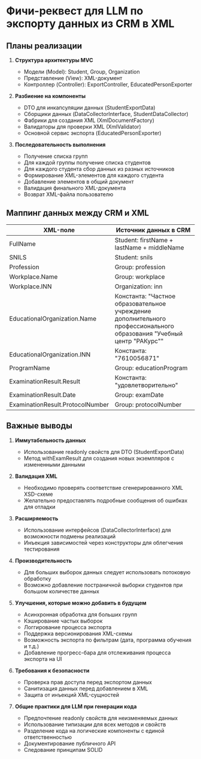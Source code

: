 # Фичи-реквест для LLM по экспорту данных из CRM в XML

## Планы реализации

1. **Структура архитектуры MVC**
   - Модели (Model): Student, Group, Organization
   - Представление (View): XML-документ
   - Контроллер (Controller): ExportController, EducatedPersonExporter

2. **Разбиение на компоненты**
   - DTO для инкапсуляции данных (StudentExportData)
   - Сборщики данных (DataCollectorInterface, StudentDataCollector)
   - Фабрики для создания XML (XmlDocumentFactory)
   - Валидаторы для проверки XML (XmlValidator)
   - Основной сервис экспорта (EducatedPersonExporter)

3. **Последовательность выполнения**
   - Получение списка групп
   - Для каждой группы получение списка студентов
   - Для каждого студента сбор данных из разных источников
   - Формирование XML-элементов для каждого студента
   - Добавление элементов в общий документ
   - Валидация финального XML-документа
   - Возврат XML-файла пользователю

## Маппинг данных между CRM и XML

| XML-поле | Источник данных в CRM |
|----------|------------------------|
| FullName | Student: firstName + lastName + middleName |
| SNILS | Student: snils |
| Profession | Group: profession |
| Workplace.Name | Group: workplace |
| Workplace.INN | Organization: inn |
| EducationalOrganization.Name | Константа: "Частное образовательное учреждение дополнительного профессионального образования "Учебный центр "РАКурс"" |
| EducationalOrganization.INN | Константа: "7610056871" |
| ProgramName | Group: educationProgram |
| ExaminationResult.Result | Константа: "удовлетворительно" |
| ExaminationResult.Date | Group: examDate |
| ExaminationResult.ProtocolNumber | Group: protocolNumber |

## Важные выводы

1. **Иммутабельность данных**
   - Использование readonly свойств для DTO (StudentExportData)
   - Метод withExamResult для создания новых экземпляров с измененными данными

2. **Валидация XML**
   - Необходимо проверять соответствие сгенерированного XML XSD-схеме
   - Желательно предоставлять подробные сообщения об ошибках для отладки

3. **Расширяемость**
   - Использование интерфейсов (DataCollectorInterface) для возможности подмены реализаций
   - Инъекция зависимостей через конструкторы для облегчения тестирования

4. **Производительность**
   - Для больших выборок данных следует использовать потоковую обработку
   - Возможно добавление постраничной выборки студентов при большом количестве данных

5. **Улучшения, которые можно добавить в будущем**
   - Асинхронная обработка для больших групп
   - Кэширование частых выборок
   - Логгирование процесса экспорта
   - Поддержка версионирования XML-схемы
   - Возможность экспорта по фильтрам (дата, программа обучения и т.д.)
   - Добавление прогресс-бара для отслеживания процесса экспорта на UI

6. **Требования к безопасности**
   - Проверка прав доступа перед экспортом данных
   - Санитизация данных перед добавлением в XML
   - Защита от инъекций XML-сущностей

7. **Общие практики для LLM при генерации кода**
   - Предпочтение readonly свойств для неизменяемых данных
   - Использование типизации для всех методов и свойств
   - Разделение кода на логические компоненты с единой ответственностью
   - Документирование публичного API
   - Следование принципам SOLID
